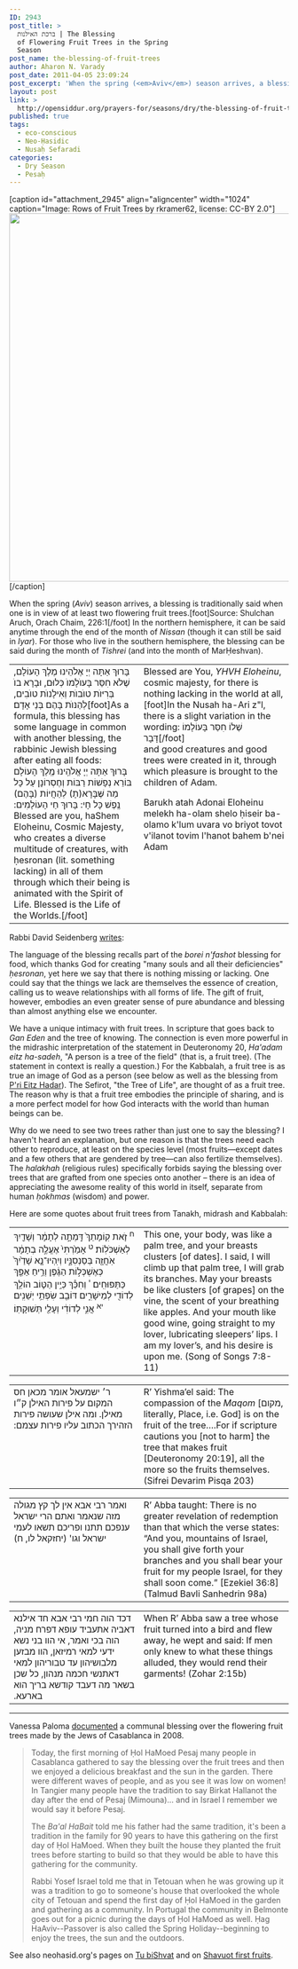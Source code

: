 ```yaml
---
ID: 2943
post_title: >
  ברכת האילנות | The Blessing
  of Flowering Fruit Trees in the Spring
  Season
post_name: the-blessing-of-fruit-trees
author: Aharon N. Varady
post_date: 2011-04-05 23:09:24
post_excerpt: 'When the spring (<em>Aviv</em>) season arrives, a blessing is traditionally said when one is in view of at least two flowering fruit trees. In the northern hemisphere, it can be said anytime through the end of the month of <em>Nissan</em> (though it can still be said in <em>Iyar</em>). For those who live in the southern hemisphere, the blessing can be said during the month of <em>Tishrei</em>. '
layout: post
link: >
  http://opensiddur.org/prayers-for/seasons/dry/the-blessing-of-fruit-trees/
published: true
tags:
  - eco-conscious
  - Neo-Ḥasidic
  - Nusaḥ Sefaradi
categories:
  - Dry Season
  - Pesaḥ
---
```

[caption id="attachment_2945" align="aligncenter" width="1024" caption="Image: Rows of Fruit Trees by rkramer62, license: CC-BY 2.0"]<a href="http://opensiddur.org/wp-content/uploads/2011/04/4563026284_af8331f04c_b.jpg"><img src="http://opensiddur.org/wp-content/uploads/2011/04/4563026284_af8331f04c_b.jpg" alt="" title="Rows of Fruit Trees by rkramer62 (license CC-BY 2.0)" width="1024" height="664" class="size-full wp-image-2945" /></a>[/caption]

When the spring (<em>Aviv</em>) season arrives, a blessing is traditionally said when one is in view of at least two flowering fruit trees.[foot]Source: Shulchan Aruch, Orach Chaim, 226:1[/foot] In the northern hemisphere, it can be said anytime through the end of the month of <em>Nissan</em> (though it can still be said in <em>Iyar</em>). For those who live in the southern hemisphere, the blessing can be said during the month of <em>Tishrei</em> (and into the month of MarḤeshvan). 

<table style="margin-left: auto;margin-right: auto;">
<tbody>
<tr>
<td style="vertical-align:top;" width="46%">
<div class="liturgy"><span lang="he">
בָּרוּךְ אַתָּה
 יְיָ אֶלֹהֵינוּ
 מֶלֶךְ הָעוֹלָם,
 שֶׁלֹא חִסַּר בָּעוֺלָמוֺ כְּלוּם,
 וּבָרָא בוֺ בְּרִיּוֺת טוֺבוֺת וְאִילָנוֺת טוֺבִים,
 לְהַנּוֺת בָּהֶם בְּנֵי אָדָם׃[foot]As a formula, this blessing has some language in common with another blessing, the rabbinic Jewish blessing after eating all foods: 
<div class="liturgy">
בָּרוּךְ אַתָּה
יְיָ אֱלֹהֵֽינוּ
מֶֽלֶךְ הָעוֹלָם
בּוֹרֵא נְפָשׁוֹת רַבּוֹת
וְחֶסְרוֹנָן עַל כָּל מַה שֶּׁבָּרָא(תָ)
לְהַחֲיוֹת (בָּהֶם) נֶֽפֶשׁ כָּל חָי:
בָּרוּךְ חַי הָעוֹלָמִים:‏
</div>
Blessed are you,
haShem Eloheinu,
Cosmic Majesty,
who creates a diverse multitude of creatures,
with ḥesronan (lit. something lacking) in all of them
through which their being is animated with the Spirit of Life.
Blessed is the Life of the Worlds.[/foot]
</span></div></td>
 
<td style="vertical-align:top;" width="53%"><div class="english">
Blessed are You, 
<em>YHVH Eloheinu</em>, 
cosmic majesty, 
for there is nothing lacking in the world at all,[foot]In the Nusah ha-Ari z"l, there is a slight variation in the wording: 
<span lang="he" class="liturgy">שֶׁלוֹ חִסַּר בָּעוֹלָמוֹ דָּבָר</span>[/foot] <br />
and good creatures and good trees were created in it, 
through which pleasure is brought to the children of Adam.

Barukh atah 
Adonai Eloheinu
melekh ha-olam
shelo ḥiseir ba-olamo k'lum
uvara vo briyot tovot v'ilanot tovim
l'hanot bahem b'nei Adam
</td>
</tr>
</tbody></tbody></table>

Rabbi David Seidenberg <a href="http://neohasid.org/stoptheflood/birkat_hailanot/">writes</a>: 

The language of the blessing recalls part of the <em>borei n'fashot</em> blessing for food, which thanks God for creating "many souls and all their deficiencies" <em>ḥesronan</em>, yet here we say that there is nothing missing or lacking. One could say that the things we lack are themselves the essence of creation, calling us to weave relationships with all forms of life. The gift of fruit, however, embodies an even greater sense of pure abundance and blessing than almost anything else we encounter.

We have a unique intimacy with fruit trees. In scripture that goes back to <em>Gan Eden</em> and the tree of knowing. The connection is even more powerful in the midrashic interpretation of the statement in Deuteronomy 20, <em>Ha'adam eitz ha-sadeh</em>, "A person is a tree of the field" (that is, a fruit tree). (The statement in context is really a question.) For the Kabbalah, a fruit tree is as true an image of God as a person (see below as well as the blessing from <a href="http://opensiddur.org/2010/11/pri-etz-hadar/">P'ri Eitz Hadar</a>). The Sefirot, "the Tree of Life", are thought of as a fruit tree. The reason why is that a fruit tree embodies the principle of sharing, and is a more perfect model for how God interacts with the world than human beings can be.

Why do we need to see two trees rather than just one to say the blessing? I haven't heard an explanation, but one reason is that the trees need each other to reproduce, at least on the species level (most fruits—except dates and a few others that are gendered by tree—can also fertilize themselves). The <em>halakhah</em> (religious rules) specifically forbids saying the blessing over trees that are grafted from one species onto another – there is an idea of appreciating the awesome reality of this world in itself, separate from human <em>ḥokhmas</em> (wisdom) and power.

Here are some quotes about fruit trees from Tanakh, midrash and Kabbalah:

<table style="margin-left: auto;margin-right: auto;">
<tbody>
<tr>
<td style="vertical-align:top;" width="46%">
<div class="liturgy"><span lang="he">
<sup>ח</sup> זֹ֤את קֽוֹמָתֵךְ֙ דָּֽמְתָ֣ה לְתָמָ֔ר וְשָׁדַ֖יִךְ לְאַשְׁכֹּלֽוֹת׃ <sup>ט</sup> אָמַ֙רְתִּי֙ אֶעֱלֶ֣ה בְתָמָ֔ר אֹֽחֲזָ֖ה בְּסַנְסִנָּ֑יו וְיִֽהְיוּ־נָ֤א שָׁדַ֙יִךְ֙ כְּאֶשְׁכְּל֣וֹת הַגֶּ֔פֶן וְרֵ֥יחַ אַפֵּ֖ךְ כַּתַּפּוּחִֽים׃ <sup>י</sup> וְחִכֵּ֕ךְ כְּיֵ֥ין הַטּ֛וֹב הוֹלֵ֥ךְ לְדוֹדִ֖י לְמֵישָׁרִ֑ים דּוֹבֵ֖ב שִׂפְתֵ֥י יְשֵׁנִֽים׃ <sup>יא</sup> אֲנִ֣י לְדוֹדִ֔י וְעָלַ֖י תְּשׁוּקָתֽוֹ׃</span></div></td>
 
<td style="vertical-align:top;" width="53%"><div class="english">
This one, your body, was like a palm tree, and your breasts clusters [of dates]. I said, I will climb up that palm tree, I will grab its branches. May your breasts be like clusters [of grapes] on the vine, the scent of your breathing like apples. And your mouth like good wine, going straight to my lover, lubricating sleepers’ lips. I am my lover’s, and his desire is upon me. (Song of Songs 7:8-11)
</td>
</tr>
</tbody></tbody></table>

<table style="margin-left: auto;margin-right: auto;">
<tbody>
<tr>
<td style="vertical-align:top;" width="46%">
<div class="liturgy"><span lang="he">
ר׳ ישמעאל אומר מכאן חס המקום על פירות האילן ק״ו מאילן. ומה אילן שעושה פירות הזהירך הכתוב עליו פירות עצמם:‏
</span></div></td>
 
<td style="vertical-align:top;" width="53%"><div class="english">
R’ Yishma’el said: The compassion of the <em>Maqom</em> [<span lang="he" class="scribe">מקום</span>, literally, Place, i.e. God] is on the fruit of the tree….For if scripture cautions you [not to harm] the tree that makes fruit [Deuteronomy 20:19], all the more so the fruits themselves. (Sifrei Devarim Pisqa 203)
</td>
</tr>
</tbody></tbody></table>

<table style="margin-left: auto;margin-right: auto;">
<tbody>
<tr>
<td style="vertical-align:top;" width="46%">
<div class="liturgy"><span lang="he">
ואמר רבי אבא אין לך קץ מגולה מזה שנאמר  ואתם הרי ישראל ענפכם תתנו ופריכם תשאו לעמי ישראל וגו'‏ (יחזקאל לו, ח)‏ 
</span></div></td>
 
<td style="vertical-align:top;" width="53%"><div class="english">
R’ Abba taught: There is no greater revelation of redemption than that which the verse states: “And you, mountains of Israel, you shall give forth your branches and you shall bear your fruit for my people Israel, for they shall soon come.” [Ezekiel 36:8] (Talmud Bavli Sanhedrin 98a)
</td>
</tr>
</tbody></tbody></table>


<table style="margin-left: auto;margin-right: auto;">
<tbody>
<tr>
<td style="vertical-align:top;" width="46%">
<div class="liturgy"><span lang="he">
דכד הוה חמי רבי אבא חד אילנא דאביה אתעביד עופא דפרח מניה, הוה בכי ואמר, אי הוו בני נשא ידעי למאי רמיזאן, הוו מבזען מלבושיהון עד טבוריהון למאי דאתנשי חכמה מנהון, כל שכן בשאר מה דעבד קודשא בריך הוא בארעא.‏
</span></div></td>
 
<td style="vertical-align:top;" width="53%"><div class="english">
When R’ Abba saw a tree whose fruit turned into a bird and flew away, he wept and said: If men only knew to what these things alluded, they would rend their garments! (Zohar 2:15b)
</td>
</tr>
</tbody></tbody></table>

<hr />
Vanessa Paloma <a href="http://vanessapaloma.blogspot.com/2008/04/blessing-fruit-trees-in-casablanca.html">documented</a> a communal blessing over the flowering fruit trees made by the Jews of Casablanca in 2008.
<blockquote>
Today, the first morning of Ḥol HaMoed Pesaj many people in Casablanca gathered to say the blessing over the fruit trees and then we enjoyed a delicious breakfast and the sun in the garden. There were different waves of people, and as you see it was low on women! In Tangier many people have the tradition to say Birkat HaIlanot the day after the end of Pesaj (Mimouna)... and in Israel I remember we would say it before Pesaj.

The <em>Ba'al HaBait</em> told me his father had the same tradition, it's been a tradition in the family for 90 years to have this gathering on the first day of Ḥol HaMoed. When they built the house they planted the fruit trees before starting to build so that they would be able to have this gathering for the community.

Rabbi Yosef Israel told me that in Tetouan when he was growing up it was a tradition to go to someone's house that overlooked the whole city of Tetouan and spend the first day of Ḥol HaMoed in the garden and gathering as a community.
In Portugal the community in Belmonte goes out for a picnic during the days of Ḥol HaMoed as well. Ḥag HaAviv--Passover is also called the Spring Holiday--beginning to enjoy the trees, the sun and the outdoors.
</blockquote>

See also neohasid.org's pages on <a href="http://neohasid.org/resources/tu_bishvat/">Tu biShvat</a> and on <a href="http://neohasid.org/torah/an_offering_in_gods_image/">Shavuot first fruits</a>.